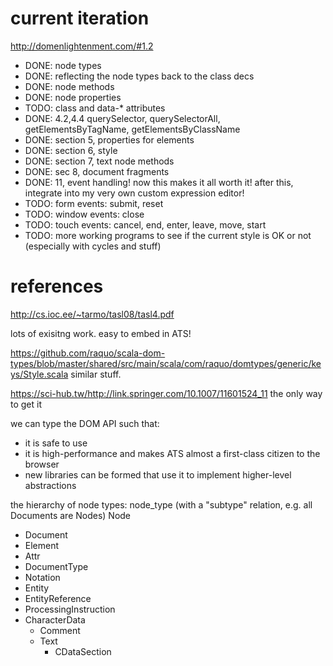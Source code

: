 # current iteration

http://domenlightenment.com/#1.2

* DONE: node types
* DONE: reflecting the node types back to the class decs
* DONE: node methods
* DONE: node properties
* TODO: class and data-* attributes
* DONE: 4.2,4.4 querySelector, querySelectorAll, getElementsByTagName,
  getElementsByClassName
* DONE: section 5, properties for elements
* DONE: section 6, style
* DONE: section 7, text node methods
* DONE: sec 8, document fragments
* DONE: 11, event handling! now this makes it all worth it! after
  this, integrate into my very own custom expression editor!
* TODO: form events: submit, reset
* TODO: window events: close
* TODO: touch events: cancel, end, enter, leave, move, start
* TODO: more working programs to see if the current style is OK or not
  (especially with cycles and stuff)

# references

http://cs.ioc.ee/~tarmo/tasl08/tasl4.pdf

lots of exisitng work.
easy to embed in ATS!

https://github.com/raquo/scala-dom-types/blob/master/shared/src/main/scala/com/raquo/domtypes/generic/keys/Style.scala
similar stuff.

https://sci-hub.tw/http://link.springer.com/10.1007/11601524_11
the only way to get it

we can type the DOM API such that:
- it is safe to use
- it is high-performance and makes ATS almost a first-class citizen to the browser
- new libraries can be formed that use it to implement higher-level abstractions

the hierarchy of node types: node_type (with a "subtype" relation, e.g. all Documents are Nodes)
Node
- Document
- Element
- Attr
- DocumentType
- Notation
- Entity
- EntityReference
- ProcessingInstruction
- CharacterData
  - Comment
  - Text
    - CDataSection
